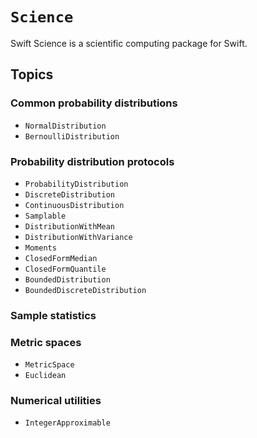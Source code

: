 # ``Science``
Swift Science is a scientific computing package for Swift.

<!-- ## Overview -->

## Topics

### Common probability distributions
- ``NormalDistribution``
- ``BernoulliDistribution``

<!--

If the documentation landing page links to nested symbols, then those symbols disappear from the 
page of the nesting type. For example, if the landing page links to ``Samplable/sample()``, then 
``sample()`` disappears from the "instance methods" section of the ``Samplable`` page.
TODO: Find out how to link to a nested symbol from the landing page without the symbol disappearing elsewhere. 

### Sampling from a probability distribution
- ``Samplable/sample()``
- ``Samplable/sample(count:)``

### Distribution statistics
- ``DistributionWithMean/mean``
- ``DistributionWithVariance/variance``
- ``Moments/skewness``
- ``Moments/momentGeneratingFunction(_:)``
- ``ClosedFormMedian/median``
- ``ClosedFormQuantile/quantile(_:)``

-->

### Probability distribution protocols
- ``ProbabilityDistribution``
- ``DiscreteDistribution``
- ``ContinuousDistribution``
- ``Samplable``
- ``DistributionWithMean``
- ``DistributionWithVariance``
- ``Moments``
- ``ClosedFormMedian``
- ``ClosedFormQuantile``
- ``BoundedDistribution``
- ``BoundedDiscreteDistribution``

### Sample statistics

### Metric spaces
- ``MetricSpace``
- ``Euclidean``

### Numerical utilities
- ``IntegerApproximable``
